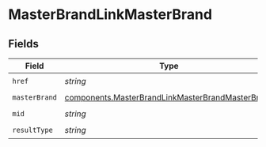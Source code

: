 # MasterBrandLinkMasterBrand


## Fields

| Field                                                                                                                | Type                                                                                                                 | Required                                                                                                             | Description                                                                                                          |
| -------------------------------------------------------------------------------------------------------------------- | -------------------------------------------------------------------------------------------------------------------- | -------------------------------------------------------------------------------------------------------------------- | -------------------------------------------------------------------------------------------------------------------- |
| `href`                                                                                                               | *string*                                                                                                             | :heavy_check_mark:                                                                                                   | N/A                                                                                                                  |
| `masterBrand`                                                                                                        | [components.MasterBrandLinkMasterBrandMasterBrand](../../models/components/masterbrandlinkmasterbrandmasterbrand.md) | :heavy_check_mark:                                                                                                   | N/A                                                                                                                  |
| `mid`                                                                                                                | *string*                                                                                                             | :heavy_check_mark:                                                                                                   | N/A                                                                                                                  |
| `resultType`                                                                                                         | *string*                                                                                                             | :heavy_check_mark:                                                                                                   | N/A                                                                                                                  |